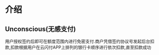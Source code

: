 # 介绍
## Unconscious(无感支付)
用户授权签约后即可在额度范围内进行免密支付.商户凭借签约协议号发起后台扣款,扣款根据用户在云闪付APP上排列的银行卡顺序进行依次扣款,直至扣款成功
